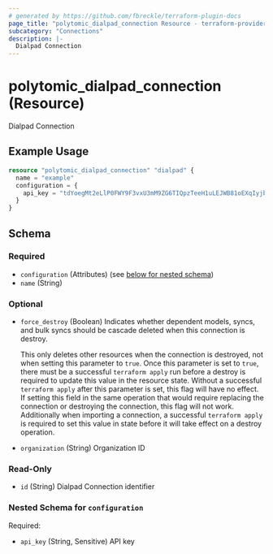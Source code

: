 ```yaml
---
# generated by https://github.com/fbreckle/terraform-plugin-docs
page_title: "polytomic_dialpad_connection Resource - terraform-provider-polytomic"
subcategory: "Connections"
description: |-
  Dialpad Connection
---
```


# polytomic_dialpad_connection (Resource)

Dialpad Connection

## Example Usage

```terraform
resource "polytomic_dialpad_connection" "dialpad" {
  name = "example"
  configuration = {
    api_key = "tdYoegMt2eLlP0FWY9F3vxU3mM9ZG6TIQpzTeeH1uLEJWB81oEXqIyjbbRBzSv8QYaoiH8rH4sdrhIt1"
  }
}
```

<!-- schema generated by tfplugindocs -->
## Schema

### Required

- `configuration` (Attributes) (see [below for nested schema](#nestedatt--configuration))
- `name` (String)

### Optional

- `force_destroy` (Boolean) Indicates whether dependent models, syncs, and bulk syncs should be cascade
deleted when this connection is destroy.

  This only deletes other resources when the connection is destroyed, not when
setting this parameter to `true`. Once this parameter is set to `true`, there
must be a successful `terraform apply` run before a destroy is required to
update this value in the resource state. Without a successful `terraform apply`
after this parameter is set, this flag will have no effect. If setting this
field in the same operation that would require replacing the connection or
destroying the connection, this flag will not work. Additionally when importing
a connection, a successful `terraform apply` is required to set this value in
state before it will take effect on a destroy operation.
- `organization` (String) Organization ID

### Read-Only

- `id` (String) Dialpad Connection identifier

<a id="nestedatt--configuration"></a>
### Nested Schema for `configuration`

Required:

- `api_key` (String, Sensitive) API key


